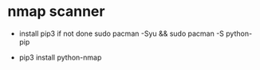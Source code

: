 # nmap scanner
- install pip3 if not done
  sudo pacman -Syu && sudo pacman -S python-pip

- pip3 install python-nmap